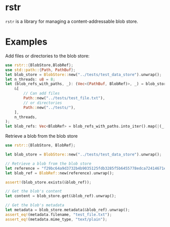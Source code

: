 # rstr
`rstr` is a library for managing a content-addressable blob store.

# Examples
Add files or directories to the blob store:

```rust
use rstr::{BlobStore,BlobRef};
use std::path::{Path, PathBuf};
let blob_store = BlobStore::new("../tests/test_data_store").unwrap();
let n_threads: u8 = 8;
let (blob_refs_with_paths, _): (Vec<(PathBuf, BlobRef)>, _) = blob_store.add_files(
    &[
        // Can add files
        Path::new("../tests/test_file.txt"),
        // or directories
        Path::new("../tests/"),
    ],
    n_threads,
);
let blob_refs: Vec<BlobRef> = blob_refs_with_paths.into_iter().map(|(_, b)| b).collect();
```

Retrieve a blob from the blob store
```rust
use rstr::{BlobStore, BlobRef};

let blob_store = BlobStore::new("../tests/test_data_store").unwrap();

// Retrieve a blob from the blob store
let reference = "f29bc64a9d3732b4b9035125fdb3285f5b6455778edca72414671e0ca3b2e0de";
let blob_ref = BlobRef::new(reference).unwrap();

assert!(blob_store.exists(&blob_ref));

// Get the blob's content
let content = blob_store.get(&blob_ref).unwrap();

// Get the blob's metadata
let metadata = blob_store.metadata(&blob_ref).unwrap();
assert_eq!(metadata.filename, "test_file.txt");
assert_eq!(metadata.mime_type, "text/plain");
```